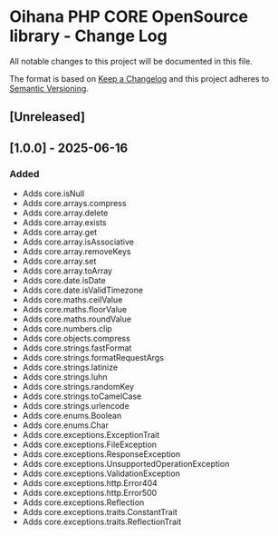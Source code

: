 # Oihana PHP CORE OpenSource library - Change Log

All notable changes to this project will be documented in this file.

The format is based on [Keep a Changelog](http://keepachangelog.com/) and this project adheres to [Semantic Versioning](http://semver.org/).

## [Unreleased]

## [1.0.0] - 2025-06-16
### Added
- Adds core.isNull
- Adds core.arrays.compress
- Adds core.array.delete
- Adds core.array.exists
- Adds core.array.get
- Adds core.array.isAssociative
- Adds core.array.removeKeys
- Adds core.array.set
- Adds core.array.toArray
- Adds core.date.isDate
- Adds core.date.isValidTimezone
- Adds core.maths.ceilValue
- Adds core.maths.floorValue
- Adds core.maths.roundValue
- Adds core.numbers.clip
- Adds core.objects.compress
- Adds core.strings.fastFormat
- Adds core.strings.formatRequestArgs
- Adds core.strings.latinize
- Adds core.strings.luhn
- Adds core.strings.randomKey
- Adds core.strings.toCamelCase
- Adds core.strings.urlencode
- Adds core.enums.Boolean
- Adds core.enums.Char
- Adds core.exceptions.ExceptionTrait
- Adds core.exceptions.FileException
- Adds core.exceptions.ResponseException
- Adds core.exceptions.UnsupportedOperationException
- Adds core.exceptions.ValidationException
- Adds core.exceptions.http.Error404
- Adds core.exceptions.http.Error500
- Adds core.exceptions.Reflection
- Adds core.exceptions.traits.ConstantTrait
- Adds core.exceptions.traits.ReflectionTrait

